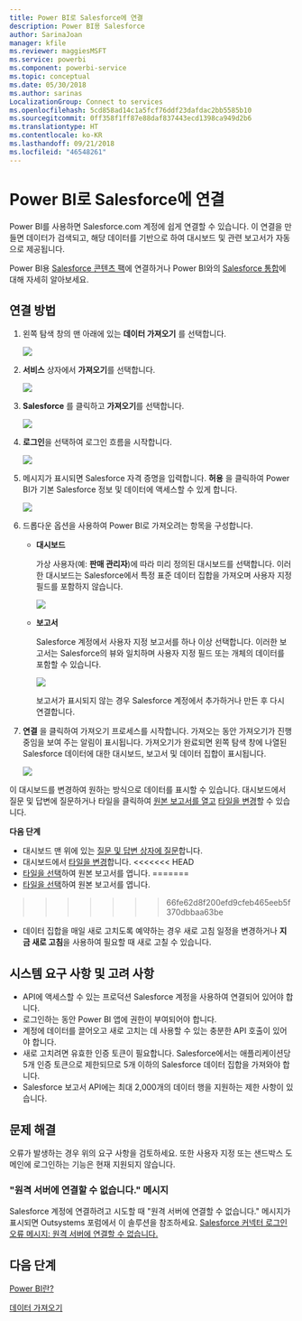 ```yaml
---
title: Power BI로 Salesforce에 연결
description: Power BI용 Salesforce
author: SarinaJoan
manager: kfile
ms.reviewer: maggiesMSFT
ms.service: powerbi
ms.component: powerbi-service
ms.topic: conceptual
ms.date: 05/30/2018
ms.author: sarinas
LocalizationGroup: Connect to services
ms.openlocfilehash: 5cd858ad14c1a5fcf76ddf23dafdac2bb5585b10
ms.sourcegitcommit: 0ff358f1ff87e88daf837443ecd1398ca949d2b6
ms.translationtype: HT
ms.contentlocale: ko-KR
ms.lasthandoff: 09/21/2018
ms.locfileid: "46548261"
---
```

# <a name="connect-to-salesforce-with-power-bi"></a>Power BI로 Salesforce에 연결
Power BI를 사용하면 Salesforce.com 계정에 쉽게 연결할 수 있습니다. 이 연결을 만들면 데이터가 검색되고, 해당 데이터를 기반으로 하여 대시보드 및 관련 보고서가 자동으로 제공됩니다.

Power BI용 [Salesforce 콘텐츠 팩](https://app.powerbi.com/getdata/services/salesforce)에 연결하거나 Power BI와의 [Salesforce 통합](https://powerbi.microsoft.com/integrations/salesforce)에 대해 자세히 알아보세요.

## <a name="how-to-connect"></a>연결 방법
1. 왼쪽 탐색 창의 맨 아래에 있는 **데이터 가져오기** 를 선택합니다.
   
   ![](media/service-connect-to-salesforce/pbi_getdata.png) 
2. **서비스** 상자에서 **가져오기**를 선택합니다.
   
   ![](media/service-connect-to-salesforce/pbi_getservices.png) 
3. **Salesforce** 를 클릭하고 **가져오기**를 선택합니다.  
   
   ![](media/service-connect-to-salesforce/salesforce.png)
4. **로그인**을 선택하여 로그인 흐름을 시작합니다.
   
    ![](media/service-connect-to-salesforce/dialog.png)
5. 메시지가 표시되면 Salesforce 자격 증명을 입력합니다. **허용** 을 클릭하여 Power BI가 기본 Salesforce 정보 및 데이터에 액세스할 수 있게 합니다.
   
   ![](media/service-connect-to-salesforce/sf_authorize.png)
6. 드롭다운 옵션을 사용하여 Power BI로 가져오려는 항목을 구성합니다.
   
   * **대시보드**
     
     가상 사용자(예: **판매 관리자**)에 따라 미리 정의된 대시보드를 선택합니다. 이러한 대시보드는 Salesforce에서 특정 표준 데이터 집합을 가져오며 사용자 지정 필드를 포함하지 않습니다.
     
     ![](media/service-connect-to-salesforce/pbi_salesforcechooserole.png)
   * **보고서**
     
     Salesforce 계정에서 사용자 지정 보고서를 하나 이상 선택합니다. 이러한 보고서는 Salesforce의 뷰와 일치하며 사용자 지정 필드 또는 개체의 데이터를 포함할 수 있습니다.
     
     ![](media/service-connect-to-salesforce/pbi_salesforcereports.png)
     
     보고서가 표시되지 않는 경우 Salesforce 계정에서 추가하거나 만든 후 다시 연결합니다.
7. **연결** 을 클릭하여 가져오기 프로세스를 시작합니다. 가져오는 동안 가져오기가 진행 중임을 보여 주는 알림이 표시됩니다. 가져오기가 완료되면 왼쪽 탐색 창에 나열된 Salesforce 데이터에 대한 대시보드, 보고서 및 데이터 집합이 표시됩니다.
   
   ![](media/service-connect-to-salesforce/pbi_getdatasalesforcedash.png)

이 대시보드를 변경하여 원하는 방식으로 데이터를 표시할 수 있습니다. 대시보드에서 질문 및 답변에 질문하거나 타일을 클릭하여 [원본 보고서를 열고](consumer/end-user-tiles.md) [타일을 변경](service-dashboard-edit-tile.md)할 수 있습니다.

**다음 단계**

* 대시보드 맨 위에 있는 [질문 및 답변 상자에 질문](consumer/end-user-q-and-a.md)합니다.
* 대시보드에서 [타일을 변경](service-dashboard-edit-tile.md)합니다. <<<<<<< HEAD
* [타일을 선택](consumer/end-user-tiles.md)하여 원본 보고서를 엽니다. =======
* [타일을 선택](service-dashboard-tiles.md)하여 원본 보고서를 엽니다.
>>>>>>> 66fe62d8f200efd9cfeb465eeb5f370dbbaa63be
* 데이터 집합을 매일 새로 고치도록 예약하는 경우 새로 고침 일정을 변경하거나 **지금 새로 고침**을 사용하여 필요할 때 새로 고칠 수 있습니다.

## <a name="system-requirements-and-considerations"></a>시스템 요구 사항 및 고려 사항
- API에 액세스할 수 있는 프로덕션 Salesforce 계정을 사용하여 연결되어 있어야 합니다.
- 로그인하는 동안 Power BI 앱에 권한이 부여되어야 합니다.
- 계정에 데이터를 끌어오고 새로 고치는 데 사용할 수 있는 충분한 API 호출이 있어야 합니다.
- 새로 고치려면 유효한 인증 토큰이 필요합니다. Salesforce에서는 애플리케이션당 5개 인증 토큰으로 제한되므로 5개 이하의 Salesforce 데이터 집합을 가져와야 합니다.
- Salesforce 보고서 API에는 최대 2,000개의 데이터 행을 지원하는 제한 사항이 있습니다.


## <a name="troubleshooting"></a>문제 해결
오류가 발생하는 경우 위의 요구 사항을 검토하세요. 또한 사용자 지정 또는 샌드박스 도메인에 로그인하는 기능은 현재 지원되지 않습니다.

### <a name="unable-to-connect-to-the-remote-server-message"></a>"원격 서버에 연결할 수 없습니다." 메시지

Salesforce 계정에 연결하려고 시도할 때 "원격 서버에 연결할 수 없습니다." 메시지가 표시되면 Outsystems 포럼에서 이 솔루션을 참조하세요. [Salesforce 커넥터 로그인 오류 메시지: 원격 서버에 연결할 수 없습니다.](https://www.outsystems.com/forums/Forum_TopicView.aspx?TopicId=17674&TopicName=log-in-error-message-unable-to-connect-to-the-remote-server&)


## <a name="next-steps"></a>다음 단계
[Power BI란?](power-bi-overview.md)

[데이터 가져오기](service-get-data.md)

